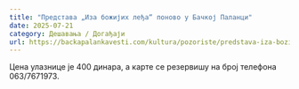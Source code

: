 ```yaml
---
title: "Представа „Иза божијих леђа“ поново у Бачкој Паланци"
date: 2025-07-21
category: Дешавања / Догађаји
url: https://backapalankavesti.com/kultura/pozoriste/predstava-iza-bozijih-ledja-ponovo-u-backoj-palanci/
---
```


Цена улазнице је 400 динара, а карте се резервишу на број телефона 063/7671973.
